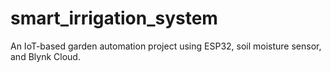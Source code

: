 # smart_irrigation_system
An IoT-based garden automation project using ESP32, soil moisture sensor, and Blynk Cloud.
